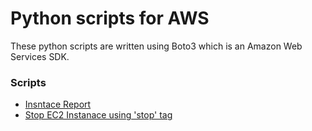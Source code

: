 # Python scripts for AWS
These python scripts are written using Boto3 which is an Amazon Web Services SDK.

### Scripts
* [Insntace Report]
* [Stop EC2 Instanace using 'stop' tag]



[Insntace Report]: <#>
[Stop EC2 Instanace using 'stop' tag]: <#>





